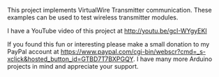 This project implements VirtualWire Transmitter communication. These examples can be used to test wireless transmitter modules.

I have a YouTube video of this project at http://youtu.be/gcI-WYgyEKI

If you found this fun or interesting please make a small donation to my PayPal account at https://www.paypal.com/cgi-bin/webscr?cmd=_s-xclick&hosted_button_id=GTBD7T7BXPGQY. I have many more Arduino projects in mind and appreciate your support.